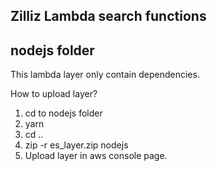 ## Zilliz Lambda search functions

## nodejs folder

This lambda layer only contain dependencies.

How to upload layer?

1. cd to nodejs folder
2. yarn
3. cd ..
4. zip -r es_layer.zip nodejs
5. Upload layer in aws console page.
